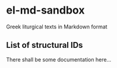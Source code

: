 # el-md-sandbox

Greek liturgical texts in Markdown format

## List of structural IDs

There shall be some documentation here...
